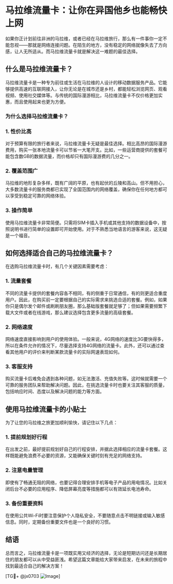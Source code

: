 # 马拉维流量卡：让你在异国他乡也能畅快上网

如果你正计划前往非洲的马拉维，或者已经在马拉维旅行，那么有一件事你一定不能忽视——那就是网络连接问题。在陌生的地方，没有稳定的网络就像失去了方向感，让人无所适从。而马拉维流量卡就是解决这一难题的最佳选择。

## 什么是马拉维流量卡？

马拉维流量卡是一种专为前往或生活在马拉维的人设计的移动数据服务产品。它能够提供高速的互联网接入，让你无论是在城市还是乡村，都能轻松浏览网页、观看视频、使用社交媒体等。与传统的国际漫游相比，马拉维流量卡不仅价格更加实惠，而且使用起来也更为方便。

### 为什么选择马拉维流量卡？

### 1. **性价比高**
   对于预算有限的旅行者来说，马拉维流量卡无疑是最佳选择。相比高昂的国际漫游费用，购买一张本地流量卡可以节省一大笔开支。比如，一些运营商提供的套餐可能包含数GB的数据流量，而价格却只有国际漫游费的几分之一。

### 2. **覆盖范围广**
   马拉维的地形复杂多样，既有广阔的平原，也有起伏的丘陵和高山。但不用担心，大多数流量卡的服务商都已实现了全国范围内的网络覆盖，确保你在任何地方都可以享受到稳定可靠的网络体验。

### 3. **操作简单**
   使用马拉维流量卡非常简便。只需将SIM卡插入手机或其他支持的数据设备中，按照说明书进行简单的设置即可开始使用。对于不熟悉当地语言的游客来说，这无疑是一个福音。

## 如何选择适合自己的马拉维流量卡？

在选购马拉维流量卡时，有几个关键因素需要考虑：

### 1. **流量套餐**
   不同的流量卡提供的套餐内容各不相同，有的侧重于日常通信，有的则更适合重度用户。因此，在购买前一定要根据自己的实际需求来挑选合适的套餐。例如，如果你只是偶尔发个邮件或刷刷朋友圈，那么基础版套餐就足够了；但如果需要频繁下载大文件或者在线游戏，那么建议选择包含更多流量的高级套餐。

### 2. **网络速度**
   网络速度直接影响到用户的使用体验。一般来说，4G网络的速度比3G要快得多，所以在条件允许的情况下，尽量选择支持4G网络的流量卡。此外，还可以通过查看其他用户的评价来判断某款流量卡的实际网速表现如何。

### 3. **客服支持**
   购买流量卡后难免会遇到各种问题，如无法激活、充值失败等。这时候就需要一个可靠的服务团队来帮助解决问题。因此，在挑选流量卡时也要关注其客服的质量，包括响应时间、态度以及解决问题的能力等方面。

## 使用马拉维流量卡的小贴士

为了让您的马拉维之旅更加顺利愉快，请记住以下几点：

### 1. 提前规划好行程
   在出发之前，最好提前规划好自己的行程安排，并据此选择相应的流量卡套餐。这样既能避免浪费不必要的资源，又能确保关键时刻有充足的网络支持。

### 2. 注意电量管理
   即使有了畅通无阻的网络，也要记得合理安排手机等电子产品的用电情况。比如关闭后台不必要的应用程序、降低屏幕亮度等措施都可以有效延长电池寿命。

### 3. 备份重要资料
   在使用公共Wi-Fi时要注意保护个人隐私安全，不要随意点击不明链接或输入敏感信息。同时，定期备份重要文件也是一个良好的习惯。

## 结语

总而言之，马拉维流量卡是一项既实用又经济的选择，无论是短期访问还是长期居住的朋友都可以从中受益匪浅。希望这篇文章能给大家带来启发，在未来的旅程中找到最适合自己的解决方案！

[TG💪+ @jx0703 ![Image](https://github.com/user-attachments/assets/dbca1d08-cadb-493c-b0ec-ad6f7a83f270)]
